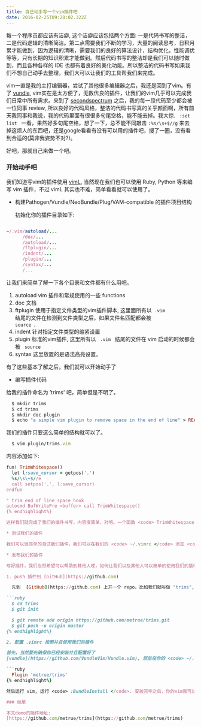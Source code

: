 ```yaml
---
title: 自己动手写一个vim插件吧
date: 2016-02-25T09:20:02.322Z
---
```


每一个程序员都应该有洁癖, 这个洁癖应该包括两个方面:
一是代码书写的整洁，二是代码逻辑的清晰简洁。第二点需要我们不断的学习，大量的阅读思考，日积月累才能做到，因为逻辑的清晰，需要我们的良好的算法设计，结构优化，性能调优等等，只有长期的知识积累才能做到。然后代码书写的整洁却是我们可以随时做到，而且各种各样的
IDE
也都有着良好的美化功能。所以整洁的代码书写如果我们不想自己动手去整理，我们大可以让我们的工具帮我们来完成。

vim一直是我的主打编辑器，尝试了其他很多编辑器之后，我还是回到了vim。有了
[vundle](https://github.com/VundleVim/Vundle.vim),
vim实在是太方便了，无数优良的插件，让我们的vim几乎可以完成我们日常中所有需求。来到了 [secondspectrum](secondspectrum.com)
之后，我的每一段代码至少都会被一位同事 review,
所以良好的代码风格，整洁的代码书写真的关乎颜面啊，所有前天我同事和我说，我的代码里面有很很多句尾空格，能不能去掉。我大惊.
<code> :set list </code>
一看，果然好多句尾空格，想了一下，总不能不同敲击 <code>:%s/\s+$//g</code> 来去掉这烦人的东西吧，还是google看看有没有可以用的插件吧，搜了一圈，没有看到合适的(莫非我姿势不对?)。

好吧，那就自己来做一个吧。

### 开始动手吧

我们知道写vim的插件使用
[vimL](https://en.wikipedia.org/wiki/Vim_(text_editor)&#35;Vim_script), 当然现在我们也可以使用 Ruby, Python 等来编写 vim 插件，不过 vimL 其实也不难，简单看看就可以使用了。

* 构建Pathogen/Vundle/NeoBundle/Plug/VAM-compatible 的插件项目结构

    初始化你的插件目录如下:

```ruby

~/.vim/autoload/...
      /doc/...
      /autoload/...
      /ftplugin/...
      /indent/...
      /plugin/...
      /syntax/...
      /...

```

让我们来简单了解一下各个目录和文件都有什么用吧。

1. autoload
  vim 插件和常规使用的一些 functions
2. doc
  文档
3. ftplugin
  使用于指定文件类型的vim插件脚本, 这里面所有以<code> .vim </code> 结尾的文件在检测到文件类型之后，如果文件名匹配都会被 <code> source </code>.
4. indent
  针对指定文件类型的缩紧设置
5. plugin
  标准的vim插件, 这里所有以 <code> .vim </code> 结尾的文件在 vim 启动的时候都会被 <code> source </code>
6. syntax
  这里放置的是语法高亮设置。

有了这些基本了解之后，我们就可以开始动手了

* 编写插件代码

给我的插件命名为 ’trims' 吧，简单但是不明了。

```ruby
  $ mkdir trims
  $ cd trims
  $ mkdir doc plugin
  $ echo "a simple vim plugin to remove space in the end of line" > README
```

我们的插件只要这么简单的结构就可以了。

```ruby
  $ vim plugin/trims.vim
```

内容添加如下:

```ruby
fun! TrimWhitespace()
  let l:save_cursor = getpos('.')
  %s/\s\+$//e
  call setpos('.', l:save_cursor)
endfun

" trim end of line space hook
autocmd BufWritePre <buffer> call TrimWhitespace()
{% endhighlight%}

这样我们就完成了我们的插件书写，内容很简单，对吧。一个函数 <code> TrimWhitespace() </code>, 使用正则替换掉句尾的空格，然后在我们保持我们的文件 <code>:w</code>, 就调用我们的函数。

* 测试我们的插件

我们可以很简单的测试我们插件，我们可以在我们的 <code> ~/.vimrc </code> 添加 <code> source /path/to/trims.vim</code>, 或者我们把我们整个 trims 目录copy到我们的插件目录下。然后随意编辑一个文件，然后保存即可看到效果。

* 发布我们的插件

写好插件，我们当然希望可以帮助到其他人喽，如何让我们以及其他人可以简单的使用我们的插件呢，vundle 当然是最方便的啦。

1. push 插件到 [GitHub](https://github.com)

  先到  [GitHub](https://github.com) 上开一个 repo，比如我们就叫做 "trims", 然后push我们的插件到repo上。

```ruby
  $ cd trims
  $ git init

  $ git remote add origin https://github.com/metrue/trims.git
  $ git push -u origin master
{% endhighlight%}

2. 配置 .vimrc 按照并且使用我们的插件

首先，当然要先确保你已经安装并且配置好了
[vundle](https://github.com/VundleVim/Vundle.vim), 然后在你的 <code> ~/.vimrc </code> 中添加

```ruby
  Plugin 'metrue/trims'
{% endhighlight%}

然后运行 vim, 运行 <code> :BundleInstall </code>. 安装完毕之后，你的vim就可以使用我们自己写的去掉句尾空格的插件了.

### 结尾

本文demo的插件地址:
[https://github.com/metrue/trims](https://github.com/metrue/trims)
